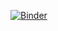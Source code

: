 [![Binder](https://mybinder.org/badge_logo.svg)](https://mybinder.org/v2/gh/tonyh6369/panda_classifier/HEAD?urlpath=voila%2Frender%2Fpanda_classifier_app.ipynb)